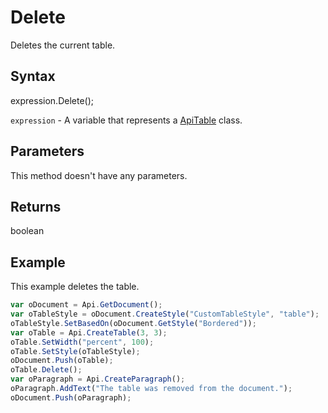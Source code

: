 # Delete

Deletes the current table.

## Syntax

expression.Delete();

`expression` - A variable that represents a [ApiTable](../ApiTable.md) class.

## Parameters

This method doesn't have any parameters.

## Returns

boolean

## Example

This example deletes the table.

```javascript
var oDocument = Api.GetDocument();
var oTableStyle = oDocument.CreateStyle("CustomTableStyle", "table");
oTableStyle.SetBasedOn(oDocument.GetStyle("Bordered"));
var oTable = Api.CreateTable(3, 3);
oTable.SetWidth("percent", 100);
oTable.SetStyle(oTableStyle);
oDocument.Push(oTable);
oTable.Delete();
var oParagraph = Api.CreateParagraph();
oParagraph.AddText("The table was removed from the document.");
oDocument.Push(oParagraph);
```
